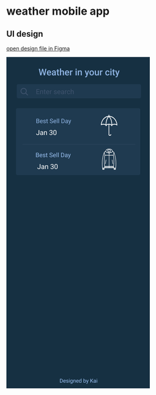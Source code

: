 # weather mobile app

## UI design

[open design file in Figma](https://www.figma.com/file/BCl0y1PwSO7op6HTehwOOz/weather-app?node-id=0%3A1)

![UI](./ui.png)
